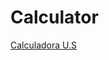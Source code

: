 # Calculator
[Calculadora U.S]([https://elianafuentes.shinyapps.io/NormativeData/](https://diegorivera.shinyapps.io/calculator_us/))

